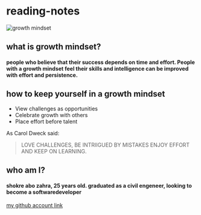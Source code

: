 # reading-notes
![growth mindset](https://encrypted-tbn0.gstatic.com/images?q=tbn:ANd9GcRIE1ptCvtrMSLrVZfJgtlT2tKH1cku6kfZFQ&usqp=CAU)

## what is growth mindset?
#### people who believe that their success depends on time and effort. People with a growth mindset feel their skills and intelligence can be improved with effort and persistence.
## how to keep yourself in a growth mindset
- View challenges as opportunities
- Celebrate growth with others
- Place effort before talent

As Carol Dweck said:

>LOVE CHALLENGES, BE INTRIIGUED BY MISTAKES
>ENJOY EFFORT AND KEEP ON LEARNING.

## who am I?
#### shokre abo zahra, 25 years old. graduated as a civil engeneer, looking to become a softwaredeveloper

[ my github account link](https://github.com/shokreabozahra)







